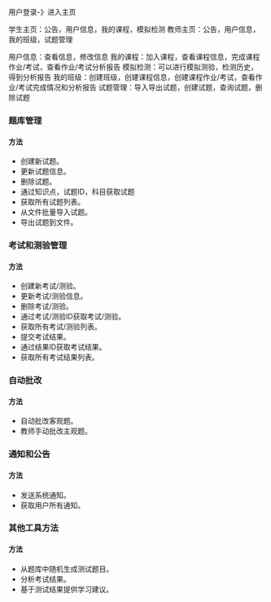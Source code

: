 用户登录-》进入主页

学生主页：公告，用户信息，我的课程，模拟检测
教师主页：公告，用户信息，我的班级，试题管理

用户信息：查看信息，修改信息
我的课程：加入课程，查看课程信息，完成课程作业/考试，查看作业/考试分析报告
模拟检测：可以进行模拟测验，检测历史，得到分析报告
我的班级：创建班级，创建课程信息，创建课程作业/考试，查看作业/考试完成情况和分析报告
试题管理：导入导出试题，创建试题，查询试题，删除试题



### 题库管理

#### 方法
- 创建新试题。
- 更新试题信息。
- 删除试题。
- 通过知识点，试题ID，科目获取试题
- 获取所有试题列表。
- 从文件批量导入试题。
- 导出试题到文件。

### 考试和测验管理

#### 方法
- 创建新考试/测验。
- 更新考试/测验信息。
- 删除考试/测验。
- 通过考试/测验ID获取考试/测验。
- 获取所有考试/测验列表。
- 提交考试结果。
- 通过结果ID获取考试结果。
- 获取所有考试结果列表。

### 自动批改
#### 方法
- 自动批改客观题。
- 教师手动批改主观题。


### 通知和公告
#### 方法
- 发送系统通知。
- 获取用户所有通知。

### 其他工具方法
#### 方法
- 从题库中随机生成测试题目。
- 分析考试结果。
- 基于测试结果提供学习建议。
